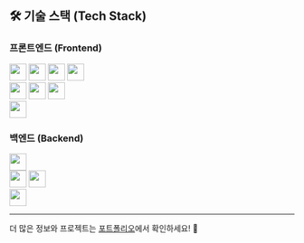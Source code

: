 ## 🛠 기술 스택 (Tech Stack)

### 프론트엔드 (Frontend)
<img src="https://img.shields.io/badge/-HTML5-E34F26?logo=html5&logoColor=white&style=flat-square" height="30"/> <img src="https://img.shields.io/badge/-CSS3-1572B6?logo=css3&logoColor=white&style=flat-square" height="30"/> <img src="https://img.shields.io/badge/-JavaScript-F7DF1E?logo=javascript&logoColor=black&style=flat-square" height="30"/> <img src="https://img.shields.io/badge/-TypeScript-3178C6?logo=typescript&logoColor=white&style=flat-square" height="30"/><br/>
<img src="https://img.shields.io/badge/-React-61DAFB?logo=react&logoColor=white&style=flat-square" height="30"/> <img src="https://img.shields.io/badge/-Redux-764ABC?logo=redux&logoColor=white&style=flat-square" height="30"/> <img src="https://img.shields.io/badge/-Angular-DD0031?logo=angular&logoColor=white&style=flat-square" height="30"/><br/>
<img src="https://img.shields.io/badge/-Next.js-white?logo=next.js&logoColor=black&style=flat-square" height="30"/>

### 백엔드 (Backend)
<img src="https://img.shields.io/badge/-Node.js-339933?logo=node.js&logoColor=white&style=flat-square" height="30"/><br/>
<img src="https://img.shields.io/badge/-Java-007396?logo=java&logoColor=white&style=flat-square" height="30"/> <img src="https://img.shields.io/badge/-Spring%20Boot-6DB33F?logo=spring-boot&logoColor=white&style=flat-square" height="30"/><br/>
<img src="https://img.shields.io/badge/-MySQL-4479A1?logo=mysql&logoColor=white&style=flat-square" height="30"/>

---

더 많은 정보와 프로젝트는 [포트폴리오](https://next-portfolio-orcin-nu.vercel.app/)에서 확인하세요! 👋
